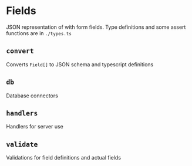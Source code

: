 # Fields

JSON representation of with form fields. Type definitions and some assert functions are in `./types.ts`

## `convert`

Converts `Field[]` to JSON schema and typescript definitions

## `db`

Database connectors

## `handlers`

Handlers for server use

## `validate`

Validations for field definitions and actual fields

